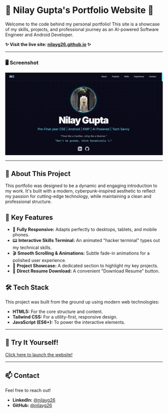 # 🚀 Nilay Gupta's Portfolio Website 🚀

Welcome to the code behind my personal portfolio! This site is a showcase of my skills, projects, and professional journey as an AI-powered Software Engineer and Android Developer.

**✨ Visit the live site: [nilayg26.github.io](https://nilayg26.github.io/) ✨**

---

### 🖥️ Screenshot

![A screenshot of the portfolio website's hero section, showing a profile picture and the title 'Nilay Gupta'.](Assets/screenshot.png)

---

## 🤖 About This Project

This portfolio was designed to be a dynamic and engaging introduction to my work. It's built with a modern, cyberpunk-inspired aesthetic to reflect my passion for cutting-edge technology, while maintaining a clean and professional structure.

## 🌟 Key Features

-   📱 **Fully Responsive:** Adapts perfectly to desktops, tablets, and mobile phones.
-   📟 **Interactive Skills Terminal:** An animated "hacker terminal" types out my technical skills.
-   🎬 **Smooth Scrolling & Animations:** Subtle fade-in animations for a polished user experience.
-   📂 **Project Showcase:** A dedicated section to highlight my key projects.
-   📄 **Direct Resume Download:** A convenient "Download Resume" button.

## 🛠️ Tech Stack

This project was built from the ground up using modern web technologies:

-   **HTML5:** For the core structure and content.
-   **Tailwind CSS:** For a utility-first, responsive design.
-   **JavaScript (ES6+):** To power the interactive elements.

---

## 🚀 Try It Yourself!

[Click here to launch the website!](https://nilayg26.github.io)

---

## 📫 Contact

Feel free to reach out!

-   **LinkedIn:** [@nilayg26](https://www.linkedin.com/in/nilayg26/)
-   **GitHub:** [@nilayg26](https://github.com/nilayg26)
